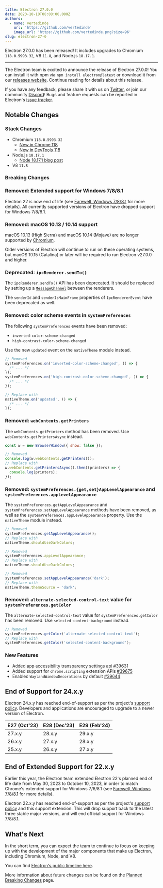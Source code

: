 ```yaml
---
title: Electron 27.0.0
date: 2023-10-10T00:00:00.000Z
authors:
  - name: vertedinde
    url: 'https://github.com/vertedinde'
    image_url: 'https://github.com/vertedinde.png?size=96'
slug: electron-27-0
---
```


Electron 27.0.0 has been released! It includes upgrades to Chromium `118.0.5993.32`, V8 `11.8`, and Node.js `18.17.1`.

---

The Electron team is excited to announce the release of Electron 27.0.0! You can install it with npm via `npm install electron@latest` or download it from our [releases website](https://releases.electronjs.org/releases/stable). Continue reading for details about this release.

If you have any feedback, please share it with us on [Twitter](https://twitter.com/electronjs), or join our community [Discord](https://discord.com/invite/electronjs)! Bugs and feature requests can be reported in Electron's [issue tracker](https://github.com/electron/electron/issues).

## Notable Changes

### Stack Changes

- Chromium `118.0.5993.32`
  - [New in Chrome 118](https://developer.chrome.com/blog/new-in-chrome-118/)
  - [New in DevTools 118](https://developer.chrome.com/blog/new-in-devtools-118/)
- Node.js `18.17.1`
  - [Node 18.17.1 blog post](https://nodejs.org/en/blog/release/v18.17.1/)
- V8 `11.8`

### Breaking Changes

### Removed: Extended support for Windows 7/8/8.1

Electron 22 is now end of life (see [Farewell, Windows 7/8/8.1](https://www.electronjs.org/blog/windows-7-to-8-1-deprecation-notice) for more details). All currently supported versions of Electron have dropped support for Windows 7/8/8.1.

### Removed: macOS 10.13 / 10.14 support

macOS 10.13 (High Sierra) and macOS 10.14 (Mojave) are no longer supported by [Chromium](https://chromium-review.googlesource.com/c/chromium/src/+/4629466).

Older versions of Electron will continue to run on these operating systems, but macOS 10.15 (Catalina)
or later will be required to run Electron v27.0.0 and higher.

### Deprecated: `ipcRenderer.sendTo()`

The `ipcRenderer.sendTo()` API has been deprecated. It should be replaced by setting up a [`MessageChannel`](https://www.electronjs.org/docs/latest/tutorial/message-ports#setting-up-a-messagechannel-between-two-renderers) between the renderers.

The `senderId` and `senderIsMainFrame` properties of `IpcRendererEvent` have been deprecated as well.

### Removed: color scheme events in `systemPreferences`

The following `systemPreferences` events have been removed:

- `inverted-color-scheme-changed`
- `high-contrast-color-scheme-changed`

Use the new `updated` event on the `nativeTheme` module instead.

```js
// Removed
systemPreferences.on('inverted-color-scheme-changed', () => {
  /* ... */
});
systemPreferences.on('high-contrast-color-scheme-changed', () => {
  /* ... */
});

// Replace with
nativeTheme.on('updated', () => {
  /* ... */
});
```

### Removed: `webContents.getPrinters`

The `webContents.getPrinters` method has been removed. Use
`webContents.getPrintersAsync` instead.

```js
const w = new BrowserWindow({ show: false });

// Removed
console.log(w.webContents.getPrinters());
// Replace with
w.webContents.getPrintersAsync().then((printers) => {
  console.log(printers);
});
```

### Removed: `systemPreferences.{get,set}AppLevelAppearance` and `systemPreferences.appLevelAppearance`

The `systemPreferences.getAppLevelAppearance` and `systemPreferences.setAppLevelAppearance`
methods have been removed, as well as the `systemPreferences.appLevelAppearance` property.
Use the `nativeTheme` module instead.

```js
// Removed
systemPreferences.getAppLevelAppearance();
// Replace with
nativeTheme.shouldUseDarkColors;

// Removed
systemPreferences.appLevelAppearance;
// Replace with
nativeTheme.shouldUseDarkColors;

// Removed
systemPreferences.setAppLevelAppearance('dark');
// Replace with
nativeTheme.themeSource = 'dark';
```

### Removed: `alternate-selected-control-text` value for `systemPreferences.getColor`

The `alternate-selected-control-text` value for `systemPreferences.getColor`
has been removed. Use `selected-content-background` instead.

```js
// Removed
systemPreferences.getColor('alternate-selected-control-text');
// Replace with
systemPreferences.getColor('selected-content-background');
```

### New Features

- Added app accessibility transparency settings api [#39631](https://github.com/electron/electron/pull/39631)
- Added support for `chrome.scripting` extension APIs [#39675](https://github.com/electron/electron/pull/39675)
- Enabled `WaylandWindowDecorations` by default [#39644](https://github.com/electron/electron/pull/39644)

## End of Support for 24.x.y

Electron 24.x.y has reached end-of-support as per the project's [support policy](https://www.electronjs.org/docs/latest/tutorial/electron-timelines#version-support-policy). Developers and applications are encouraged to upgrade to a newer version of Electron.

| E27 (Oct'23) | E28 (Dec'23) | E29 (Feb'24) |
| ------------ | ------------ | ------------ |
| 27.x.y       | 28.x.y       | 29.x.y       |
| 26.x.y       | 27.x.y       | 28.x.y       |
| 25.x.y       | 26.x.y       | 27.x.y       |

## End of Extended Support for 22.x.y

Earlier this year, the Electron team extended Electron 22's planned end of life date from May 30, 2023 to October 10, 2023, in order to match Chrome's extended support for Windows 7/8/8.1 (see [Farewell, Windows 7/8/8.1](https://www.electronjs.org/blog/windows-7-to-8-1-deprecation-notice) for more details).

Electron 22.x.y has reached end-of-support as per the project's [support policy](https://www.electronjs.org/docs/latest/tutorial/electron-timelines#version-support-policy) and this support extension. This will drop support back to the latest three stable major versions, and will end official support for Windows 7/8/8.1.

## What's Next

In the short term, you can expect the team to continue to focus on keeping up with the development of the major components that make up Electron, including Chromium, Node, and V8.

You can find [Electron's public timeline here](https://www.electronjs.org/docs/latest/tutorial/electron-timelines).

More information about future changes can be found on the [Planned Breaking Changes](https://github.com/electron/electron/blob/main/docs/breaking-changes.md) page.
